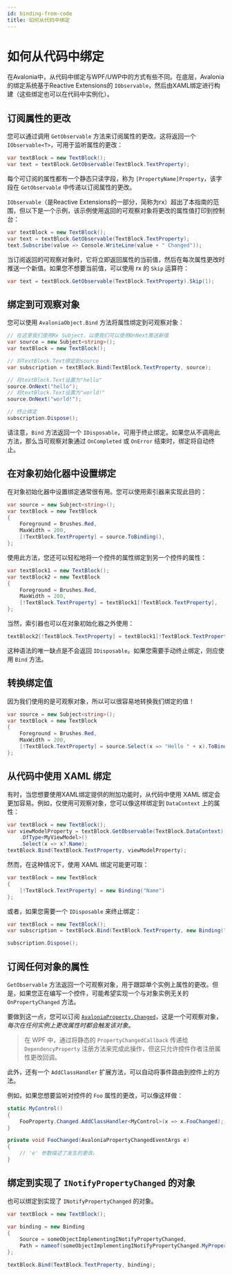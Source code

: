 ```yaml
---
id: binding-from-code
title: 如何从代码中绑定
---
```



# 如何从代码中绑定

在Avalonia中，从代码中绑定与WPF/UWP中的方式有些不同。在底层，Avalonia的绑定系统基于Reactive Extensions的 `IObservable`，然后由XAML绑定进行构建（这些绑定也可以在代码中实例化）。

## 订阅属性的更改

您可以通过调用 `GetObservable` 方法来订阅属性的更改。这将返回一个 `IObservable<T>`，可用于监听属性的更改：

```csharp
var textBlock = new TextBlock();
var text = textBlock.GetObservable(TextBlock.TextProperty);
```

每个可订阅的属性都有一个静态只读字段，称为 `[PropertyName]Property`，该字段在 `GetObservable` 中传递以订阅属性的更改。

`IObservable`（是Reactive Extensions的一部分，简称为rx）超出了本指南的范围，但以下是一个示例，该示例使用返回的可观察对象将更改的属性值打印到控制台：

```csharp
var textBlock = new TextBlock();
var text = textBlock.GetObservable(TextBlock.TextProperty);
text.Subscribe(value => Console.WriteLine(value + " Changed"));
```

当订阅返回的可观察对象时，它将立即返回属性的当前值，然后在每次属性更改时推送一个新值。如果您不想要当前值，可以使用 rx 的 `Skip` 运算符：

```csharp
var text = textBlock.GetObservable(TextBlock.TextProperty).Skip(1);
```

## 绑定到可观察对象

您可以使用 `AvaloniaObject.Bind` 方法将属性绑定到可观察对象：

```csharp
// 在这里我们使用Rx Subject，以便我们可以使用OnNext推送新值
var source = new Subject<string>();
var textBlock = new TextBlock();

// 将TextBlock.Text绑定到source
var subscription = textBlock.Bind(TextBlock.TextProperty, source);

// 将textBlock.Text设置为"hello"
source.OnNext("hello");
// 将textBlock.Text设置为"world!"
source.OnNext("world!");

// 终止绑定
subscription.Dispose();
```

请注意，`Bind` 方法返回一个 `IDisposable`，可用于终止绑定。如果您从不调用此方法，那么当可观察对象通过 `OnCompleted` 或 `OnError` 结束时，绑定将自动终止。

## 在对象初始化器中设置绑定

在对象初始化器中设置绑定通常很有用。您可以使用索引器来实现此目的：

```csharp
var source = new Subject<string>();
var textBlock = new TextBlock
{
    Foreground = Brushes.Red,
    MaxWidth = 200,
    [!TextBlock.TextProperty] = source.ToBinding(),
};
```

使用此方法，您还可以轻松地将一个控件的属性绑定到另一个控件的属性：

```csharp
var textBlock1 = new TextBlock();
var textBlock2 = new TextBlock
{
    Foreground = Brushes.Red,
    MaxWidth = 200,
    [!TextBlock.TextProperty] = textBlock1[!TextBlock.TextProperty],
};
```

当然，索引器也可以在对象初始化器之外使用：

```csharp
textBlock2[!TextBlock.TextProperty] = textBlock1[!TextBlock.TextProperty];
```

这种语法的唯一缺点是不会返回 `IDisposable`。如果您需要手动终止绑定，则应使用 `Bind` 方法。

## 转换绑定值

因为我们使用的是可观察对象，所以可以很容易地转换我们绑定的值！

```csharp
var source = new Subject<string>();
var textBlock = new TextBlock
{
    Foreground = Brushes.Red,
    MaxWidth = 200,
    [!TextBlock.TextProperty] = source.Select(x => "Hello " + x).ToBinding(),
};
```

## 从代码中使用 XAML 绑定

有时，当您想要使用XAML绑定提供的附加功能时，从代码中使用 XAML 绑定会更加容易。例如，仅使用可观察对象，您可以像这样绑定到 `DataContext` 上的属性：

```csharp
var textBlock = new TextBlock();
var viewModelProperty = textBlock.GetObservable(TextBlock.DataContext)
    .OfType<MyViewModel>()
    .Select(x => x?.Name);
textBlock.Bind(TextBlock.TextProperty, viewModelProperty);
```

然而，在这种情况下，使用 XAML 绑定可能更可取：

```csharp
var textBlock = new TextBlock
{
    [!TextBlock.TextProperty] = new Binding("Name")
};
```

或者，如果您需要一个 `IDisposable` 来终止绑定：

```csharp
var textBlock = new TextBlock();
var subscription = textBlock.Bind(TextBlock.TextProperty, new Binding("Name"));

subscription.Dispose();
```

## 订阅任何对象的属性

`GetObservable` 方法返回一个可观察对象，用于跟踪单个实例上属性的更改。但是，如果您正在编写一个控件，可能希望实现一个与对象实例无关的 `OnPropertyChanged` 方法。

要做到这一点，您可以订阅 [`AvaloniaProperty.Changed`](http://reference.avaloniaui.net/api/Avalonia/AvaloniaProperty/65237C52)，这是一个可观察对象，_每次在任何实例上更改属性时都会触发该对象_。

> 在 WPF 中，通过将静态的 `PropertyChangedCallback` 传递给 `DependencyProperty` 注册方法来完成此操作，但这只允许控件作者注册属性更改回调。

此外，还有一个 `AddClassHandler` 扩展方法，可以自动将事件路由到控件上的方法。

例如，如果您想要监听对控件的 `Foo` 属性的更改，可以像这样做：

```csharp
static MyControl()
{
    FooProperty.Changed.AddClassHandler<MyControl>(x => x.FooChanged);
}

private void FooChanged(AvaloniaPropertyChangedEventArgs e)
{
    // 'e' 参数描述了发生的更改。
}
```

## 绑定到实现了 `INotifyPropertyChanged` 的对象

也可以绑定到实现了 `INotifyPropertyChanged` 的对象。

```csharp
var textBlock = new TextBlock();

var binding = new Binding 
{ 
    Source = someObjectImplementingINotifyPropertyChanged, 
    Path = nameof(someObjectImplementingINotifyPropertyChanged.MyProperty)
}; 

textBlock.Bind(TextBlock.TextProperty, binding);
```
